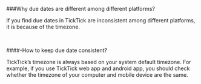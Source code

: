 ###Why due dates are different among different platforms?

If you find due dates in TickTick are inconsistent among different platforms, it is because of the timezone.

<br />


####-How to keep due date consistent?

TickTick’s timezone is always based on your system default timezone. For example, if you use TickTick web app and android app, you should check whether the timezone of your computer and mobile device are the same.



